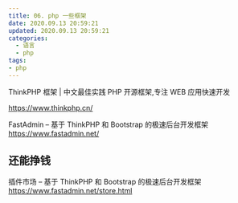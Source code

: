 ```yaml
---
title: 06. php 一些框架
date: 2020.09.13 20:59:21
updated: 2020.09.13 20:59:21
categories:
  - 语言
  - php
tags:
- php
---
```


ThinkPHP 框架 | 中文最佳实践 PHP 开源框架,专注 WEB 应用快速开发

<https://www.thinkphp.cn/>

FastAdmin – 基于 ThinkPHP 和 Bootstrap 的极速后台开发框架
<https://www.fastadmin.net/>

## 还能挣钱

插件市场 – 基于 ThinkPHP 和 Bootstrap 的极速后台开发框架
<https://www.fastadmin.net/store.html>
